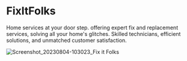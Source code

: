 # FixItFolks
Home services at your door step.
offering expert fix and replacement services, solving all your home's glitches. Skilled technicians, efficient solutions, and unmatched customer satisfaction.

![Screenshot_20230804-103023_Fix it Folks](https://github.com/rac101ran/FixItFolks/assets/59615161/d44bb242-6887-426d-a398-27d75a2b3f78)

